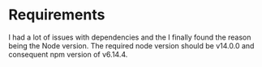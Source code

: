# Requirements
I had a lot of issues with dependencies and the I finally found the reason being the Node version.
The required node version should be v14.0.0 and consequent npm version of v6.14.4.
